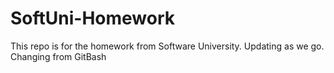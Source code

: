 # SoftUni-Homework
This repo is for the homework from Software University. 
Updating as we go.
Changing from GitBash